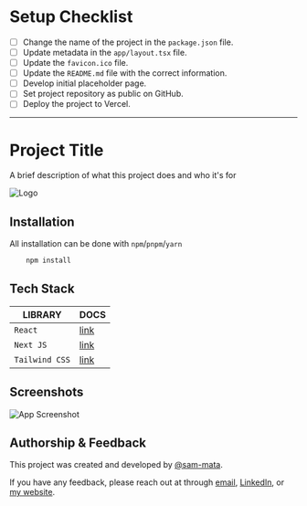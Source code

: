 # Setup Checklist

- [ ] Change the name of the project in the `package.json` file.
- [ ] Update metadata in the `app/layout.tsx` file.
- [ ] Update the `favicon.ico` file.
- [ ] Update the `README.md` file with the correct information.
- [ ] Develop initial placeholder page.
- [ ] Set project repository as public on GitHub.
- [ ] Deploy the project to Vercel.

---

# Project Title

A brief description of what this project does and who it's for

![Logo](https://dev-to-uploads.s3.amazonaws.com/uploads/articles/th5xamgrr6se0x5ro4g6.png)
    
## Installation

All installation can be done with `npm`/`pnpm`/`yarn`

```bash
    npm install
```

## Tech Stack

| **LIBRARY**    | **DOCS**                                                               |
|----------------|------------------------------------------------------------------------|
| `React`        | [link](https://www.rdocumentation.org/packages/shiny/versions/1.8.1.1) |
| `Next JS`      | [link](https://rstudio.github.io/shinydashboard/index.html)            |
| `Tailwind CSS` | [link](https://www.rdocumentation.org/packages/dplyr/versions/1.0.10)  |

## Screenshots

![App Screenshot](https://via.placeholder.com/468x300?text=App+Screenshot+Here)


## Authorship & Feedback
This project was created and developed by [@sam-mata](https://github.com/sam-mata).

If you have any feedback, please reach out at through [email](mailto:sammatanz@gmail.com), [LinkedIn](https://www.linkedin.com/in/sam-mata/), or [my website](https://sammatanz.com).
